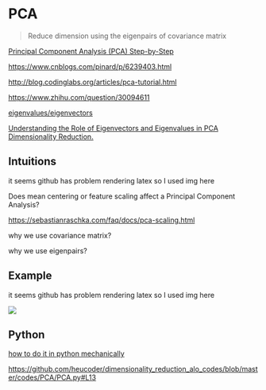 # PCA

>Reduce dimension using the eigenpairs of covariance matrix





[Principal Component Analysis (PCA) Step-by-Step](https://youtu.be/FgakZw6K1QQ)

https://www.cnblogs.com/pinard/p/6239403.html

http://blog.codinglabs.org/articles/pca-tutorial.html

https://www.zhihu.com/question/30094611

[eigenvalues/eigenvectors](http://setosa.io/ev/eigenvectors-and-eigenvalues/)

[Understanding the Role of Eigenvectors and Eigenvalues in PCA Dimensionality Reduction.](https://medium.com/@dareyadewumi650/understanding-the-role-of-eigenvectors-and-eigenvalues-in-pca-dimensionality-reduction-10186dad0c5c)



## Intuitions

it seems github has problem rendering latex so I used img here







Does mean centering or feature scaling affect a Principal Component Analysis?

https://sebastianraschka.com/faq/docs/pca-scaling.html

why we use covariance matrix?



why we use eigenpairs?





## Example

it seems github has problem rendering latex so I used img here

![](https://github.com/LuchaoQi/machine-learning/blob/master/PCA/Example.png?raw=true)



## Python

[how to do it in python mechanically](https://sebastianraschka.com/Articles/2015_pca_in_3_steps.html#a-summary-of-the-pca-approach)

https://github.com/heucoder/dimensionality_reduction_alo_codes/blob/master/codes/PCA/PCA.py#L13















